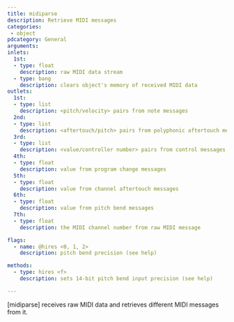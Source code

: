 ```yaml
---
title: midiparse
description: Retrieve MIDI messages
categories:
 - object
pdcategory: General
arguments:
inlets:
  1st:
  - type: float
    description: raw MIDI data stream
  - type: bang
    description: clears object's memory of received MIDI data
outlets:
  1st:
  - type: list
    description: <pitch/velocity> pairs from note messages
  2nd:
  - type: list
    description: <aftertouch/pitch> pairs from polyphonic aftertouch messages
  3rd:
  - type: list
    description: <value/controller number> pairs from control messages
  4th:
  - type: float
    description: value from program change messages
  5th:
  - type: float
    description: value from channel aftertouch messages
  6th:
  - type: float
    description: value from pitch bend messages
  7th:
  - type: float
    description: the MIDI channel number from raw MIDI message

flags:
  - name: @hires <0, 1, 2>
    description: pitch bend precision (see help)

methods:
  - type: hires <f>
    description: sets 14-bit pitch bend input precision (see help)

---
```


[midiparse] receives raw MIDI data and retrieves different MIDI messages from it.

